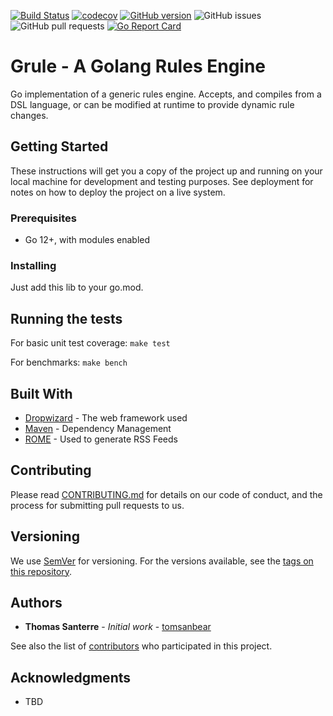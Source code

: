 [![Build Status](https://travis-ci.org/tomsanbear/grule.svg?branch=master)](https://travis-ci.org/tomsanbear/grule) [![codecov](https://codecov.io/gh/tomsanbear/grule/branch/master/graph/badge.svg)](https://codecov.io/gh/tomsanbear/grule) [![GitHub version](https://badge.fury.io/gh/tomsanbear%2Fgrule.svg)](https://badge.fury.io/gh/tomsanbear%2Fgrule) ![GitHub issues](https://img.shields.io/github/issues/tomsanbear/grule.svg) ![GitHub pull requests](https://img.shields.io/github/issues-pr/tomsanbear/grule.svg) [![Go Report Card](https://goreportcard.com/badge/github.com/tomsanbear/grule)](https://goreportcard.com/report/github.com/tomsanbear/grule)

# Grule - A Golang Rules Engine
Go implementation of a generic rules engine. Accepts, and compiles from a DSL language, or can be modified at runtime to provide dynamic rule changes.

## Getting Started

These instructions will get you a copy of the project up and running on your local machine for development and testing purposes. See deployment for notes on how to deploy the project on a live system.

### Prerequisites

- Go 12+, with modules enabled

### Installing

Just add this lib to your go.mod.

## Running the tests

For basic unit test coverage:
```make test```

For benchmarks:
```make bench```

## Built With

* [Dropwizard](http://www.dropwizard.io/1.0.2/docs/) - The web framework used
* [Maven](https://maven.apache.org/) - Dependency Management
* [ROME](https://rometools.github.io/rome/) - Used to generate RSS Feeds

## Contributing

Please read [CONTRIBUTING.md](https://github.com/tomsanbear/grule/blob/master/CONTRIBUTING.md) for details on our code of conduct, and the process for submitting pull requests to us.

## Versioning

We use [SemVer](http://semver.org/) for versioning. For the versions available, see the [tags on this repository](https://github.com/your/project/tags). 

## Authors

* **Thomas Santerre** - *Initial work* - [tomsanbear](https://github.com/tomsanbear)

See also the list of [contributors](https://github.com/your/project/contributors) who participated in this project.

## Acknowledgments

* TBD
